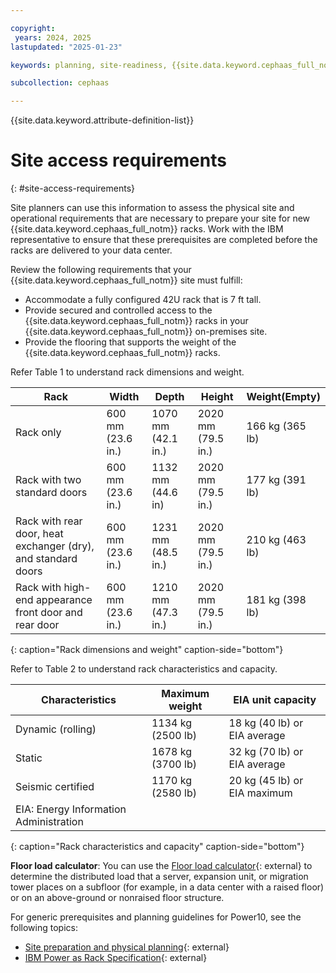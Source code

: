 ```yaml
---

copyright:
 years: 2024, 2025
lastupdated: "2025-01-23"

keywords: planning, site-readiness, {{site.data.keyword.cephaas_full_notm}} as a service, private cloud

subcollection: cephaas

---
```


{{site.data.keyword.attribute-definition-list}}


# Site access requirements
{: #site-access-requirements}


Site planners can use this information to assess the physical site and operational requirements that are necessary to prepare your site for new {{site.data.keyword.cephaas_full_notm}} racks. Work with the IBM representative to ensure that these prerequisites are completed before the racks are delivered to your data center.




Review the following requirements that your {{site.data.keyword.cephaas_full_notm}} site must fulfill:
* Accommodate a fully configured 42U rack that is 7 ft tall.
* Provide secured and controlled access to the {{site.data.keyword.cephaas_full_notm}} racks in your {{site.data.keyword.cephaas_full_notm}} on-premises site.
* Provide the flooring that supports the weight of the {{site.data.keyword.cephaas_full_notm}} racks.




Refer Table 1 to understand rack dimensions and weight.

| Rack  |  Width             |  Depth  |  Height |  Weight(Empty)  |
| -----  | ------------------ | -------| -------|  -------------- |
| Rack only  | 600 mm (23.6 in.) | 1070 mm (42.1 in.) | 2020 mm (79.5 in.) | 166 kg (365 lb) |
| Rack with two standard doors     |  600 mm (23.6 in.) | 1132 mm (44.6 in)  |  2020 mm (79.5 in.) | 177 kg (391 lb) |
| Rack with rear door, heat exchanger (dry), and standard doors |  600 mm (23.6 in.) | 1231 mm (48.5 in.) |  2020 mm (79.5 in.) | 210 kg (463 lb) |
| Rack with high-end appearance front door and rear door        |  600 mm (23.6 in.) | 1210 mm (47.3 in.) |  2020 mm (79.5 in.) | 181 kg (398 lb) |
{: caption="Rack dimensions and weight" caption-side="bottom"}


Refer to Table 2 to understand rack characteristics and capacity.

| Characteristics   | Maximum weight    | EIA unit capacity             |
| ------------------| ----------------- | ----------------------------- |
| Dynamic (rolling) | 1134 kg (2500 lb) | 18 kg (40 lb) or EIA average  |
| Static            | 1678 kg (3700 lb) | 32 kg (70 lb) or EIA average  |
| Seismic certified | 1170 kg (2580 lb) | 20 kg (45 lb) or EIA maximum  |
| EIA: Energy Information Administration |
{: caption="Rack characteristics and capacity" caption-side="bottom"}


**Floor load calculator**: You can use the [Floor load calculator](http://www-01.ibm.com/support/knowledgecenter/v1/content/POWER6/iphdl/floorloadcalc.htm){: external} to determine the distributed load that a server, expansion unit, or migration tower places on a subfloor (for example, in a data center with a raised floor) or on an above-ground or nonraised floor structure.

For generic prerequisites and planning guidelines for Power10, see the following topics:

* [Site preparation and physical planning](https://www.ibm.com/docs/en/power10/9080-HEX?topic=e1080-planning-system){: external}
* [IBM Power as Rack Specification](https://www.ibm.com/docs/en/power10/9080-HEX?topic=rack-model-7965-s42-specifications){: external}

